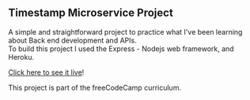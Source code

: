 ## Timestamp Microservice Project

A simple and straightforward project to practice what I've been learning about Back end development and APIs.  
To build this project I used the Express - Nodejs web framework, and Heroku.

[Click here to see it live](https://immense-eyrie-58582.herokuapp.com/)!

This project is part of the freeCodeCamp curriculum.